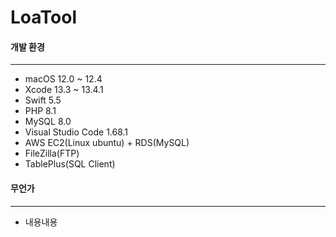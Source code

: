 # LoaTool

#### 개발 환경
---
- macOS 12.0 ~ 12.4
- Xcode 13.3 ~ 13.4.1
- Swift 5.5
- PHP 8.1
- MySQL 8.0
- Visual Studio Code 1.68.1
- AWS EC2(Linux ubuntu) + RDS(MySQL)
- FileZilla(FTP)
- TablePlus(SQL Client)
  
#### 무언가
---
- 내용내용
